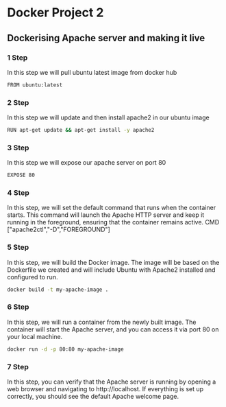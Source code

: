 # Docker Project 2
## Dockerising Apache server and making it live

### 1 Step
In this step we will pull ubuntu latest image from docker hub
```bash
FROM ubuntu:latest
```

### 2 Step
In this step we will update and then install apache2 in our ubuntu image
```bash
RUN apt-get update && apt-get install -y apache2
```

### 3 Step
In this step we will expose our apache server on port 80
```bash
EXPOSE 80
```

### 4 Step
In this step, we will set the default command that runs when the container starts. This command will launch the Apache HTTP server and keep it running in the foreground, ensuring that the container remains active.
CMD ["apache2ctl","-D","FOREGROUND"]

### 5 Step
In this step, we will build the Docker image. The image will be based on the Dockerfile we created and will include Ubuntu with Apache2 installed and configured to run.

```bash
docker build -t my-apache-image .
```

### 6 Step
In this step, we will run a container from the newly built image. The container will start the Apache server, and you can access it via port 80 on your local machine.

```bash
docker run -d -p 80:80 my-apache-image
```
### 7 Step
In this step, you can verify that the Apache server is running by opening a web browser and navigating to http://localhost. If everything is set up correctly, you should see the default Apache welcome page.







